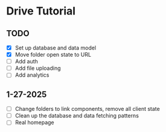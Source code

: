 # Drive Tutorial

## TODO

- [x] Set up database and data model
- [x] Move folder open state to URL
- [ ] Add auth
- [ ] Add file uploading
- [ ] Add analytics

## 1-27-2025

- [ ] Change folders to link components, remove all client state
- [ ] Clean up the database and data fetching patterns
- [ ] Real homepage
